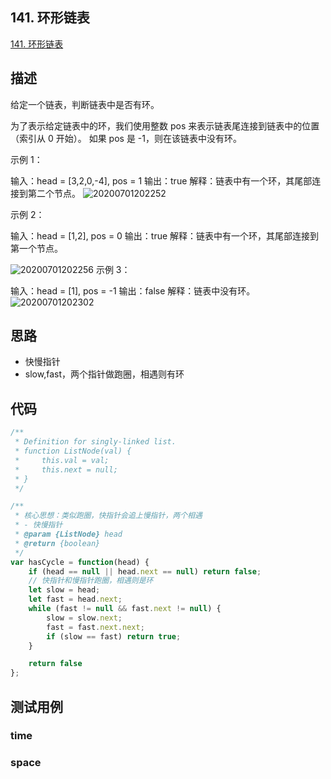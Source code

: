 ## 141. 环形链表
[141. 环形链表](https://leetcode-cn.com/problems/linked-list-cycle/)

## 描述


给定一个链表，判断链表中是否有环。

为了表示给定链表中的环，我们使用整数 pos 来表示链表尾连接到链表中的位置（索引从 0 开始）。 如果 pos 是 -1，则在该链表中没有环。

 

示例 1：

输入：head = [3,2,0,-4], pos = 1
输出：true
解释：链表中有一个环，其尾部连接到第二个节点。
![20200701202252](https://hzy-1301560453.cos.ap-shanghai.myqcloud.com/2020/pictures/20200701202252.png)

示例 2：

输入：head = [1,2], pos = 0
输出：true
解释：链表中有一个环，其尾部连接到第一个节点。

![20200701202256](https://hzy-1301560453.cos.ap-shanghai.myqcloud.com/2020/pictures/20200701202256.png)
示例 3：

输入：head = [1], pos = -1
输出：false
解释：链表中没有环。
![20200701202302](https://hzy-1301560453.cos.ap-shanghai.myqcloud.com/2020/pictures/20200701202302.png)
## 思路

- 快慢指针
- slow,fast，两个指针做跑圈，相遇则有环


## 代码

```js
/**
 * Definition for singly-linked list.
 * function ListNode(val) {
 *     this.val = val;
 *     this.next = null;
 * }
 */

/**
 * 核心思想：类似跑圈，快指针会追上慢指针，两个相遇
 * - 快慢指针
 * @param {ListNode} head
 * @return {boolean}
 */
var hasCycle = function(head) {
    if (head == null || head.next == null) return false;
    // 快指针和慢指针跑圈，相遇则是环
    let slow = head;
    let fast = head.next;
    while (fast != null && fast.next != null) {
        slow = slow.next;
        fast = fast.next.next;
        if (slow == fast) return true;
    }

    return false
};
```


## 测试用例

### time
### space
